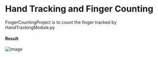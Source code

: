 # Hand Tracking and Finger Counting
FingerCountingProject is to count the finger tracked by HandTrackingModule.py

#### Result
![image](https://user-images.githubusercontent.com/48033882/133355701-faddf692-923e-40c6-a43c-6b8a5c254bd3.png)



